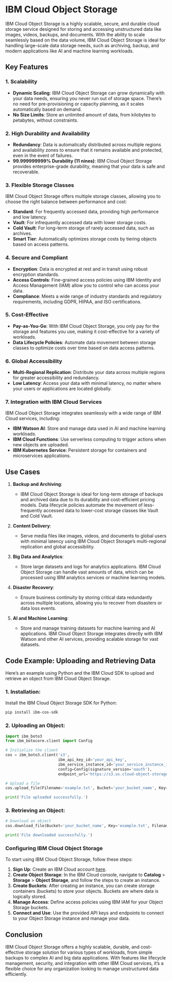 # IBM Cloud Object Storage

IBM Cloud Object Storage is a highly scalable, secure, and durable cloud storage service designed for storing and accessing unstructured data like images, videos, backups, and documents. With the ability to scale seamlessly based on the data volume, IBM Cloud Object Storage is ideal for handling large-scale data storage needs, such as archiving, backup, and modern applications like AI and machine learning workloads.

## Key Features

### 1. **Scalability**
   - **Dynamic Scaling**: IBM Cloud Object Storage can grow dynamically with your data needs, ensuring you never run out of storage space. There’s no need for pre-provisioning or capacity planning, as it scales automatically based on demand.
   - **No Size Limits**: Store an unlimited amount of data, from kilobytes to petabytes, without constraints.

### 2. **High Durability and Availability**
   - **Redundancy**: Data is automatically distributed across multiple regions and availability zones to ensure that it remains available and protected, even in the event of failures.
   - **99.999999999% Durability (11 nines)**: IBM Cloud Object Storage provides enterprise-grade durability, meaning that your data is safe and recoverable.

### 3. **Flexible Storage Classes**
   IBM Cloud Object Storage offers multiple storage classes, allowing you to choose the right balance between performance and cost:
   - **Standard**: For frequently accessed data, providing high performance and low latency.
   - **Vault**: For infrequently accessed data with lower storage costs.
   - **Cold Vault**: For long-term storage of rarely accessed data, such as archives.
   - **Smart Tier**: Automatically optimizes storage costs by tiering objects based on access patterns.

### 4. **Secure and Compliant**
   - **Encryption**: Data is encrypted at rest and in transit using robust encryption standards.
   - **Access Controls**: Fine-grained access policies using IBM Identity and Access Management (IAM) allow you to control who can access your data.
   - **Compliance**: Meets a wide range of industry standards and regulatory requirements, including GDPR, HIPAA, and ISO certifications.

### 5. **Cost-Effective**
   - **Pay-as-You-Go**: With IBM Cloud Object Storage, you only pay for the storage and features you use, making it cost-effective for a variety of workloads.
   - **Data Lifecycle Policies**: Automate data movement between storage classes to optimize costs over time based on data access patterns.

### 6. **Global Accessibility**
   - **Multi-Regional Replication**: Distribute your data across multiple regions for greater accessibility and redundancy.
   - **Low Latency**: Access your data with minimal latency, no matter where your users or applications are located globally.

### 7. **Integration with IBM Cloud Services**
   IBM Cloud Object Storage integrates seamlessly with a wide range of IBM Cloud services, including:
   - **IBM Watson AI**: Store and manage data used in AI and machine learning workloads.
   - **IBM Cloud Functions**: Use serverless computing to trigger actions when new objects are uploaded.
   - **IBM Kubernetes Service**: Persistent storage for containers and microservices applications.

## Use Cases

1. **Backup and Archiving**: 
   - IBM Cloud Object Storage is ideal for long-term storage of backups and archived data due to its durability and cost-efficient pricing models. Data lifecycle policies automate the movement of less-frequently accessed data to lower-cost storage classes like Vault and Cold Vault.

2. **Content Delivery**: 
   - Serve media files like images, videos, and documents to global users with minimal latency using IBM Cloud Object Storage’s multi-regional replication and global accessibility.

3. **Big Data and Analytics**:
   - Store large datasets and logs for analytics applications. IBM Cloud Object Storage can handle vast amounts of data, which can be processed using IBM analytics services or machine learning models.

4. **Disaster Recovery**: 
   - Ensure business continuity by storing critical data redundantly across multiple locations, allowing you to recover from disasters or data loss events.

5. **AI and Machine Learning**:
   - Store and manage training datasets for machine learning and AI applications. IBM Cloud Object Storage integrates directly with IBM Watson and other AI services, providing scalable storage for vast datasets.

## Code Example: Uploading and Retrieving Data

Here’s an example using Python and the IBM Cloud SDK to upload and retrieve an object from IBM Cloud Object Storage.

### 1. **Installation**:
   Install the IBM Cloud Object Storage SDK for Python:
   ```bash
   pip install ibm-cos-sdk
   ```

### 2. **Uploading an Object**:
   ```python
   import ibm_boto3
   from ibm_botocore.client import Config

   # Initialize the client
   cos = ibm_boto3.client('s3',
                          ibm_api_key_id='your_api_key',
                          ibm_service_instance_id='your_service_instance_id',
                          config=Config(signature_version='oauth'),
                          endpoint_url='https://s3.us.cloud-object-storage.appdomain.cloud')

   # Upload a file
   cos.upload_file(Filename='example.txt', Bucket='your_bucket_name', Key='example.txt')

   print('File uploaded successfully.')
   ```

### 3. **Retrieving an Object**:
   ```python
   # Download an object
   cos.download_file(Bucket='your_bucket_name', Key='example.txt', Filename='downloaded_example.txt')

   print('File downloaded successfully.')
   ```

### Configuring IBM Cloud Object Storage

To start using IBM Cloud Object Storage, follow these steps:

1. **Sign Up**: Create an IBM Cloud account [here](https://cloud.ibm.com/registration).
2. **Create Object Storage**: In the IBM Cloud console, navigate to **Catalog** > **Storage** > **Object Storage**, and follow the steps to create an instance.
3. **Create Buckets**: After creating an instance, you can create storage containers (buckets) to store your objects. Buckets are where data is logically stored.
4. **Manage Access**: Define access policies using IBM IAM for your Object Storage buckets.
5. **Connect and Use**: Use the provided API keys and endpoints to connect to your Object Storage instance and manage your data.

## Conclusion

IBM Cloud Object Storage offers a highly scalable, durable, and cost-effective storage solution for various types of workloads, from simple backups to complex AI and big data applications. With features like lifecycle management, security, and integration with other IBM Cloud services, it’s a flexible choice for any organization looking to manage unstructured data efficiently.
